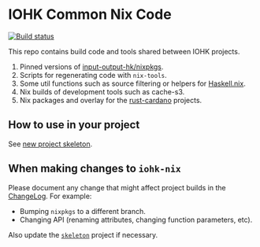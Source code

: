 # IOHK Common Nix Code

[![Build status](https://badge.buildkite.com/e5b12d0fd507084fbdb1849da2de467f1de66b3e5c6d954554.svg)](https://buildkite.com/input-output-hk/iohk-nix)

This repo contains build code and tools shared between IOHK projects.

1. Pinned versions of [input-output-hk/nixpkgs](https://github.com/input-output-hk/nixpkgs).
2. Scripts for regenerating code with `nix-tools`.
3. Some util functions such as source filtering or helpers for [Haskell.nix](https://github.com/input-output-hk/haskell.nix).
4. Nix builds of development tools such as cache-s3.
5. Nix packages and overlay for the [rust-cardano](https://github.com/input-output-hk/rust-cardano)
   projects.


## How to use in your project

See [new project skeleton](https://github.com/input-output-hk/cardano-skeleton/).

## When making changes to `iohk-nix`

Please document any change that might affect project builds in the
[ChangeLog](./changelog.md). For example:

 - Bumping `nixpkgs` to a different branch.
 - Changing API (renaming attributes, changing function parameters, etc).

Also update the [`skeleton`](https://github.com/input-output-hk/cardano-skeleton/) project if necessary.
